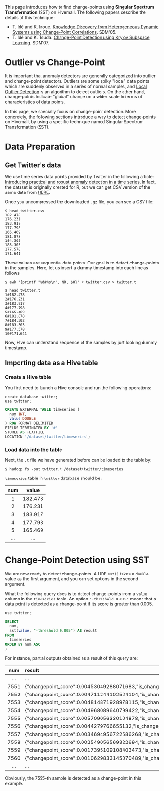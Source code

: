 <!--
  Licensed to the Apache Software Foundation (ASF) under one
  or more contributor license agreements.  See the NOTICE file
  distributed with this work for additional information
  regarding copyright ownership.  The ASF licenses this file
  to you under the Apache License, Version 2.0 (the
  "License"); you may not use this file except in compliance
  with the License.  You may obtain a copy of the License at

    http://www.apache.org/licenses/LICENSE-2.0

  Unless required by applicable law or agreed to in writing,
  software distributed under the License is distributed on an
  "AS IS" BASIS, WITHOUT WARRANTIES OR CONDITIONS OF ANY
  KIND, either express or implied.  See the License for the
  specific language governing permissions and limitations
  under the License.
-->
        
This page introduces how to find change-points using **Singular Spectrum Transformation** (SST) on Hivemall. The following papers describe the details of this technique:

* T. Idé and K. Inoue. [Knowledge Discovery from Heterogeneous Dynamic Systems using Change-Point Correlations](https://epubs.siam.org/doi/abs/10.1137/1.9781611972757.63). SDM'05.
* T. Idé and K. Tsuda. [Change-Point Detection using Krylov Subspace Learning](https://epubs.siam.org/doi/abs/10.1137/1.9781611972771.54). SDM'07.

<!-- toc -->

# Outlier vs Change-Point

It is important that anomaly detectors are generally categorized into outlier and change-point detectors. Outliers are some spiky "local" data points which are suddenly observed in a series of normal samples, and [Local Outlier Detection](lof.md) is an algorithm to detect outliers. On the other hand, change-points indicate "global" change on a wider scale in terms of characteristics of data points.

In this page, we specially focus on change-point detection. More concretely, the following sections introduce a way to detect change-points on Hivemall, by using a specific technique named Singular Spectrum Transformation (SST).

# Data Preparation

## Get Twitter's data

We use time series data points provided by Twitter in the following article: [Introducing practical and robust anomaly detection in a time series](https://blog.twitter.com/2015/introducing-practical-and-robust-anomaly-detection-in-a-time-series). In fact, the dataset is originally created for R, but we can get CSV version of the same data from [HERE](https://github.com/apache/incubator-hivemall/blob/master/core/src/test/resources/hivemall/anomaly/twitter.csv.gz?raw=true).

Once you uncompressed the downloaded `.gz` file, you can see a CSV file:

```
$ head twitter.csv
182.478
176.231
183.917
177.798
165.469
181.878
184.502
183.303
177.578
171.641
```

These values are sequential data points. Our goal is to detect change-points in the samples. Here, let us insert a dummy timestamp into each line as follows:

```
$ awk '{printf "%d#%s\n", NR, $0}' < twitter.csv > twitter.t
```

```
$ head twitter.t
1#182.478
2#176.231
3#183.917
4#177.798
5#165.469
6#181.878
7#184.502
8#183.303
9#177.578
10#171.641
```

Now, Hive can understand sequence of the samples by just looking dummy timestamp.

## Importing data as a Hive table

### Create a Hive table

You first need to launch a Hive console and run the following operations:

```
create database twitter;
use twitter;
```

```sql
CREATE EXTERNAL TABLE timeseries (
  num INT,
  value DOUBLE
) ROW FORMAT DELIMITED
FIELDS TERMINATED BY '#'
STORED AS TEXTFILE
LOCATION '/dataset/twitter/timeseries';
```

### Load data into the table

Next, the `.t` file we have generated before can be loaded to the table by:

```
$ hadoop fs -put twitter.t /dataset/twitter/timeseries
```

`timeseries` table in `twitter` database should be:

| num | value |
|:---:|:---:|
|1|182.478|
|2|176.231|
|3|183.917|
|4|177.798|
|5|165.469|
|...|...|

# Change-Point Detection using SST

We are now ready to detect change-points. A UDF `sst()` takes a `double` value as the first argument, and you can set options in the second argument. 

What the following query does is to detect change-points from a `value` column in the `timeseries` table. An option `"-threshold 0.005"` means that a data point is detected as a change-point if its score is greater than 0.005.

```
use twitter;
```

```sql
SELECT
  num,
  sst(value, "-threshold 0.005") AS result
FROM
  timeseries
ORDER BY num ASC
;
```

For instance, partial outputs obtained as a result of this query are:

| num | result |
|:---:|:---|
|...|...|
|7551  |  {"changepoint_score":0.00453049288071683,"is_changepoint":false}|
|7552 |   {"changepoint_score":0.004711244102524104,"is_changepoint":false}|
|7553  |  {"changepoint_score":0.004814871928978115,"is_changepoint":false}|
|7554 |   {"changepoint_score":0.004968089640799422,"is_changepoint":false}|
|7555 |   {"changepoint_score":0.005709056330104878,"is_changepoint":true}|
|7556   | {"changepoint_score":0.0044279766655132,"is_changepoint":false}|
|7557  |  {"changepoint_score":0.0034694956722586268,"is_changepoint":false}|
|7558  |  {"changepoint_score":0.002549056569322694,"is_changepoint":false}|
|7559  |  {"changepoint_score":0.0017395109108403473,"is_changepoint":false}|
|7560  |  {"changepoint_score":0.0010629833145070489,"is_changepoint":false}|
|...|...|

Obviously, the 7555-th sample is detected as a change-point in this example.
